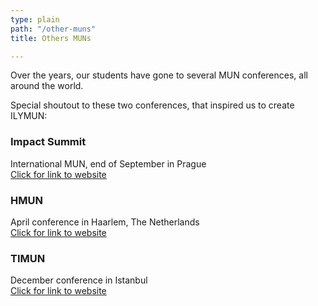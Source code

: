 ```yaml
---
type: plain
path: "/other-muns"
title: Others MUNs

---
```

<p>Over the years, our students have gone to several MUN conferences, all around the world.</p>

<p>Special shoutout to these two conferences, that inspired us to create ILYMUN:</p>

<div class="row">

<div class="col-md-4">

<h3>Impact Summit</h3>

<p>International MUN, end of September in Prague <br /> <a href="[https://www.salamforpeace.com/about](https://www.salamforpeace.com/about "https://www.salamforpeace.com/about")">Click for link to website</a></p>

</div>

<div class="col-md-4">

<h3>HMUN</h3>

<p>April conference in Haarlem, The Netherlands <br /> <a href="[https://www.hmun.nl/](https://www.hmun.nl/ "https://www.hmun.nl/")">Click for link to website</a></p>

</div>

<div class="col-md-4">

<h3>TIMUN</h3>

<p>December conference in Istanbul <br /> <a href="[https://www.timun.gen.tr/](https://www.timun.gen.tr/ "https://www.timun.gen.tr/")">Click for link to website</a></p>

</div>